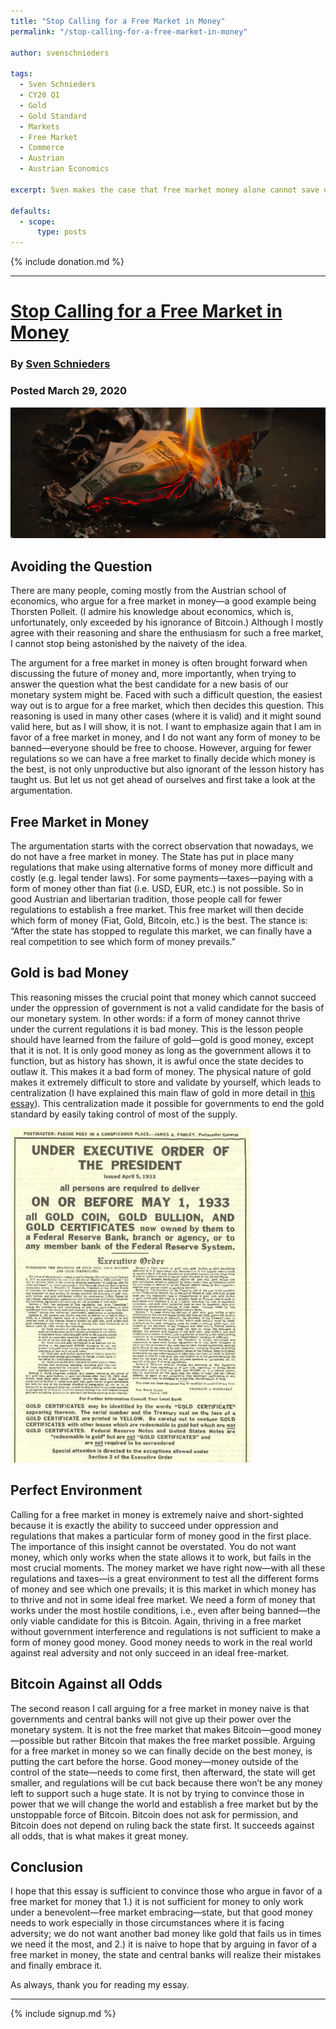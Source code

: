 ```yaml
---
title: "Stop Calling for a Free Market in Money"
permalink: "/stop-calling-for-a-free-market-in-money"

author: svenschnieders

tags:
  - Sven Schnieders
  - CY20 Q1
  - Gold
  - Gold Standard
  - Markets
  - Free Market
  - Commerce
  - Austrian
  - Austrian Economics

excerpt: Sven makes the case that free market money alone cannot save us. Posted March 29, 2020.

defaults:
  - scope:
      type: posts
---
```


{% include donation.md %}

***

# [Stop Calling for a Free Market in Money](https://limitlesscuriosity.com/essays/stop-calling-for-a-free-market-in-money)
### By [Sven Schnieders](https://twitter.com/SvenSchnieders)
### Posted March 29, 2020

![](/assets/images/2020/m3/ss1.png)

## Avoiding the Question
There are many people, coming mostly from the Austrian school of economics, who argue for a free market in money—a good example being Thorsten Polleit. (I admire his knowledge about economics, which is, unfortunately, only exceeded by his ignorance of Bitcoin.) Although I mostly agree with their reasoning and share the enthusiasm for such a free market, I cannot stop being astonished by the naivety of the idea.

The argument for a free market in money is often brought forward when discussing the future of money and, more importantly, when trying to answer the question what the best candidate for a new basis of our monetary system might be. Faced with such a difficult question, the easiest way out is to argue for a free market, which then decides this question. This reasoning is used in many other cases (where it is valid) and it might sound valid here, but as I will show, it is not. I want to emphasize again that I am in favor of a free market in money, and I do not want any form of money to be banned—everyone should be free to choose. However, arguing for fewer regulations so we can have a free market to finally decide which money is the best, is not only unproductive but also ignorant of the lesson history has taught us. But let us not get ahead of ourselves and first take a look at the argumentation.

## Free Market in Money

The argumentation starts with the correct observation that nowadays, we do not have a free market in money. The State has put in place many regulations that make using alternative forms of money more difficult and costly (e.g. legal tender laws). For some payments—taxes—paying with a form of money other than fiat (i.e. USD, EUR, etc.) is not possible. So in good Austrian and libertarian tradition, those people call for fewer regulations to establish a free market. This free market will then decide which form of money (Fiat, Gold, Bitcoin, etc.) is the best. The stance is: “After the state has stopped to regulate this market, we can finally have a real competition to see which form of money prevails.”



## Gold is bad Money

This reasoning misses the crucial point that money which cannot succeed under the oppression of government is not a valid candidate for the basis of our monetary system. In other words: if a form of money cannot thrive under the current regulations it is bad money. This is the lesson people should have learned from the failure of gold—gold is good money, except that it is not. It is only good money as long as the government allows it to function, but as history has shown, it is awful once the state decides to outlaw it. This makes it a bad form of money. The physical nature of gold makes it extremely difficult to store and validate by yourself, which leads to centralization (I have explained this main flaw of gold in more detail in [this essay](https://limitlesscuriosity.com/essays/stop-calling-for-a-free-market-in-money)). This centralization made it possible for governments to end the gold standard by easily taking control of most of the supply.

![](/assets/images/2020/m3/ss2.png)

## Perfect Environment

Calling for a free market in money is extremely naive and short-sighted because it is exactly the ability to succeed under oppression and regulations that makes a particular form of money good in the first place. The importance of this insight cannot be overstated. You do not want money, which only works when the state allows it to work, but fails in the most crucial moments. The money market we have right now—with all these regulations and taxes—is a great environment to test all the different forms of money and see which one prevails; it is this market in which money has to thrive and not in some ideal free market. We need a form of money that works under the most hostile conditions, i.e., even after being banned—the only viable candidate for this is Bitcoin. Again, thriving in a free market without government interference and regulations is not sufficient to make a form of money good money. Good money needs to work in the real world against real adversity and not only succeed in an ideal free-market.

## Bitcoin Against all Odds

The second reason I call arguing for a free market in money naive is that governments and central banks will not give up their power over the monetary system. It is not the free market that makes Bitcoin—good money—possible but rather Bitcoin that makes the free market possible. Arguing for a free market in money so we can finally decide on the best money, is putting the cart before the horse. Good money—money outside of the control of the state—needs to come first, then afterward, the state will get smaller, and regulations will be cut back because there won’t be any money left to support such a huge state. It is not by trying to convince those in power that we will change the world and establish a free market but by the unstoppable force of Bitcoin. Bitcoin does not ask for permission, and Bitcoin does not depend on ruling back the state first. It succeeds against all odds, that is what makes it great money.

## Conclusion
I hope that this essay is sufficient to convince those who argue in favor of a free market for money that 1.) it is not sufficient for money to only work under a benevolent—free market embracing—state, but that good money needs to work especially in those circumstances where it is facing adversity; we do not want another bad money like gold that fails us in times we need it the most, and 2.) it is naive to hope that by arguing in favor of a free market in money, the state and central banks will realize their mistakes and finally embrace it.

As always, thank you for reading my essay.


***

{% include signup.md %}